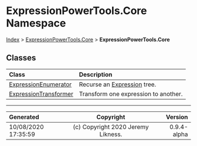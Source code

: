 ﻿# ExpressionPowerTools.Core Namespace

[Index](../index.md) > [ExpressionPowerTools.Core](ExpressionPowerTools.Core.a.md) > **ExpressionPowerTools.Core**

## Classes

| Class | Description |
| :-- | :-- |
| [ExpressionEnumerator](ExpressionPowerTools.Core.ExpressionEnumerator.cs.md) | Recurse an [Expression](https://docs.microsoft.com/dotnet/api/system.linq.expressions.expression) tree. |
| [ExpressionTransformer](ExpressionPowerTools.Core.ExpressionTransformer.cs.md) | Transform one expression to another. |


---

| Generated | Copyright | Version |
| :-- | :-: | --: |
| 10/08/2020 17:35:59 | (c) Copyright 2020 Jeremy Likness. | 0.9.4-alpha |

